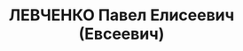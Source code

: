 ---
title: ЛЕВЧЕНКО Павел Елисеевич (Евсеевич)
description: "1895 р., с. Межеріч Лебединського р-ну Харківської обл., українець,\
  \ з селян, чл. ВКП(б), освіта початкова, директор Лошкарівської МТС Сталіндорфського\
  \ р-ну. \n  15.01.1938 р.звинувачений у належності до к/рев. організації, ув'язнений\
  \ до ВТТ на 10 р. \n  Реабілітований 06.04.1957 р."
---